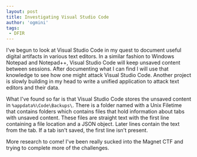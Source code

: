 ```yaml
---
layout: post
title: Investigating Visual Studio Code
author: 'ogmini'
tags:
 - DFIR
---
```


I've begun to look at Visual Studio Code in my quest to document useful digital artifacts in various text editors. In a similar fashion to Windows Notepad and Notepad++, Visual Studio Code will keep unsaved content between sessions. After documenting what I can find I will use that knowledge to see how one might attack Visual Studio Code. Another project is slowly building in my head to write a unified application to attack text editors and their data. 

What I've found so far is that Visual Studio Code stores the unsaved content in `%appdata%\Code\Backups\`. There is a folder named with a Unix Filetime that contains folders which contains files that hold information about tabs with unsaved content. These files are straight text with the first line containing a file location and a JSON object. Later lines contain the text from the tab. If a tab isn't saved, the first line isn't present. 

More research to come! I've been really sucked into the Magnet CTF and trying to complete more of the challenges.


